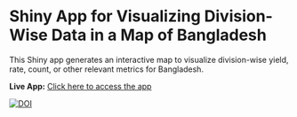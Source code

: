 # Shiny App for Visualizing Division-Wise Data in a Map of Bangladesh  
This Shiny app generates an interactive map to visualize division-wise yield, rate, count, or other relevant metrics for Bangladesh. 

**Live App:** [Click here to access the app](https://sanjoykumarroy.shinyapps.io/shinyBDmap/)

[![DOI](https://zenodo.org/badge/DOI/10.5281/zenodo.14805159.svg)](https://doi.org/10.5281/zenodo.14805159)
